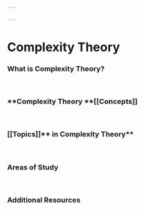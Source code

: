 ```yaml
---

---
```


# Complexity Theory

### What is **Complexity Theory?**

 

### **Complexity Theory **[[Concepts]]

 

### [[Topics]]** in Complexity Theory**

 

### **Areas of Study**

 

### **Additional Resources**
